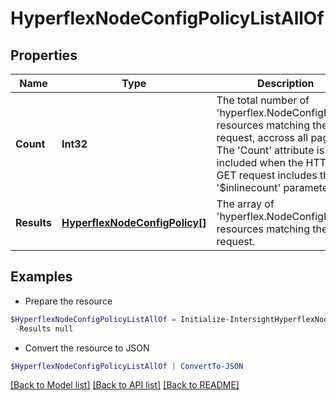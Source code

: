 # HyperflexNodeConfigPolicyListAllOf
## Properties

Name | Type | Description | Notes
------------ | ------------- | ------------- | -------------
**Count** | **Int32** | The total number of &#39;hyperflex.NodeConfigPolicy&#39; resources matching the request, accross all pages. The &#39;Count&#39; attribute is included when the HTTP GET request includes the &#39;$inlinecount&#39; parameter. | [optional] 
**Results** | [**HyperflexNodeConfigPolicy[]**](HyperflexNodeConfigPolicy.md) | The array of &#39;hyperflex.NodeConfigPolicy&#39; resources matching the request. | [optional] 

## Examples

- Prepare the resource
```powershell
$HyperflexNodeConfigPolicyListAllOf = Initialize-IntersightHyperflexNodeConfigPolicyListAllOf  -Count null `
 -Results null
```

- Convert the resource to JSON
```powershell
$HyperflexNodeConfigPolicyListAllOf | ConvertTo-JSON
```

[[Back to Model list]](../README.md#documentation-for-models) [[Back to API list]](../README.md#documentation-for-api-endpoints) [[Back to README]](../README.md)

